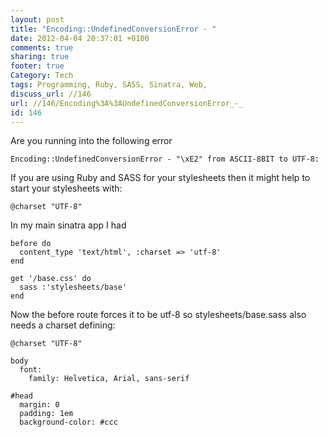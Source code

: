 ```yaml
---
layout: post
title: "Encoding::UndefinedConversionError - "
date: 2012-04-04 20:37:01 +0100 
comments: true
sharing: true
footer: true
Category: Tech
tags: Programming, Ruby, SASS, Sinatra, Web,
discuss_url: //146
url: //146/Encoding%3A%3AUndefinedConversionError_-_
id: 146
---
```

Are you running into the following error

    Encoding::UndefinedConversionError - "\xE2" from ASCII-8BIT to UTF-8:

If you are using Ruby and SASS for your stylesheets then it might help to start your stylesheets with:

    @charset "UTF-8"


In my main sinatra app I had

    before do
      content_type 'text/html', :charset => 'utf-8'
    end

    get '/base.css' do
      sass :'stylesheets/base'
    end

Now the before route forces it to be utf-8 so stylesheets/base.sass also needs a charset defining:

    @charset "UTF-8"
    
    body
      font:
        family: Helvetica, Arial, sans-serif
    
    #head
      margin: 0
      padding: 1em
      background-color: #ccc

